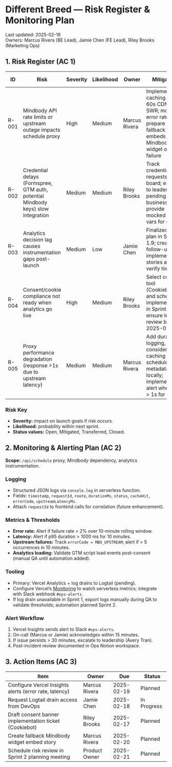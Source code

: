 # Different Breed — Risk Register & Monitoring Plan

Last updated: 2025-02-16  
Owners: Marcus Rivera (BE Lead), Jamie Chen (FE Lead), Riley Brooks (Marketing Ops)

## 1. Risk Register (AC 1)

| ID | Risk | Severity | Likelihood | Owner | Mitigation | Status | Next Review |
|----|------|----------|------------|-------|------------|--------|-------------|
| R-001 | Mindbody API rate limits or upstream outage impacts schedule proxy | High | Medium | Marcus Rivera | Implement caching with 60s CDN + 5m SWR; monitor error rates; prepare fallback that embeds Mindbody widget on failure | Open | 2025-02-24 |
| R-002 | Credential delays (Formspree, GTM auth, potential Mindbody keys) slow integration | Medium | Medium | Riley Brooks | Track credential requests in ops board; escalate to leadership if pending > 3 business days; provide mocked env vars for dev | Open | 2025-02-18 |
| R-003 | Analytics decision lag causes instrumentation gaps post-launch | Medium | Low | Jamie Chen | Finalized GTM plan in Story 1.9; create follow-up implementation stories and verify timeline | Mitigated | 2025-02-28 |
| R-004 | Consent/cookie compliance not ready when analytics go live | High | Medium | Riley Brooks | Select consent tool (Cookiebot) and schedule implementation in Sprint 2; ensure legal review by 2025-02-20 | Open | 2025-02-20 |
| R-005 | Proxy performance degradation (response >1s due to upstream latency) | Medium | Medium | Marcus Rivera | Add duration logging, consider caching schedule metadata locally; implement alert when p95 > 1s for 10 min | Open | 2025-02-24 |

### Risk Key
- **Severity:** impact on launch goals if risk occurs.
- **Likelihood:** probability within next sprint.
- **Status values:** Open, Mitigated, Transferred, Closed.

## 2. Monitoring & Alerting Plan (AC 2)

**Scope:** `/api/schedule` proxy, Mindbody dependency, analytics instrumentation.

### Logging
- Structured JSON logs via `console.log` in serverless function.
- Fields: `timestamp`, `requestId`, `route`, `durationMs`, `status`, `cacheHit`, `errorCode`, `upstreamLatencyMs`.
- Attach `requestId` to frontend calls for correlation (future enhancement).

### Metrics & Thresholds
- **Error rate:** Alert if failure rate > 2% over 10-minute rolling window.
- **Latency:** Alert if p95 duration > 1000 ms for 10 minutes.
- **Upstream failures:** Track `errorCode = MBO_UPSTREAM`; alert if > 5 occurrences in 10 minutes.
- **Analytics loading:** Validate GTM script load events post-consent (manual QA until automation added).

### Tooling
- Primary: Vercel Analytics + log drains to Logtail (pending). 
- Configure Vercel’s [Monitoring](https://vercel.com/docs/monitoring/insights) to watch serverless metrics; integrate with Slack webhook `#ops-alerts`.
- If log drain unavailable in Sprint 1, export logs manually during QA to validate thresholds; automation planned Sprint 2.

### Alert Workflow
1. Vercel Insights sends alert to Slack `#ops-alerts`.
2. On-call (Marcus or Jamie) acknowledges within 15 minutes.
3. If issue persists > 30 minutes, escalate to leadership (Avery Tran).
4. Post-incident review documented in Ops Notion workspace.

## 3. Action Items (AC 3)

| Item | Owner | Due | Status |
|------|-------|-----|--------|
| Configure Vercel Insights alerts (error rate, latency) | Marcus Rivera | 2025-02-19 | Planned |
| Request Logtail drain access from DevOps | Jamie Chen | 2025-02-18 | In Progress |
| Draft consent banner implementation ticket (Cookiebot) | Riley Brooks | 2025-02-17 | Planned |
| Create fallback Mindbody widget embed story | Marcus Rivera | 2025-02-20 | Planned |
| Schedule risk review in Sprint 2 planning meeting | Product Owner | 2025-02-21 | Planned |
